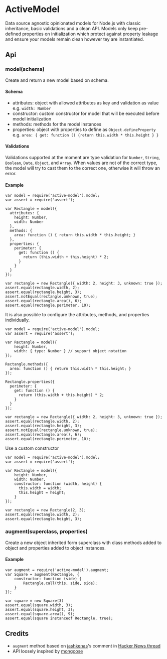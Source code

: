 # ActiveModel

Data source agnostic opinionated models for Node.js with classic inheritance, basic validations and a clean API.
Models only keep pre-defined properties on initialization which protect against property leakage and ensure your
models remain clean however tey are instantiated.

## Api

### model(schema)

Create and return a new model based on schema.

#### Schema

- attributes: object with allowed attributes as key and validation as value e.g. `width: Number`
- constructor: custom constructor for model that will be executed before model initialization
- methods: methods for the model instances
- properties: object with properties to define as `Object.defineProperty` e.g. `area: { get: function () {return this.width * this.height } }`

#### Validations

Validations supported at the moment are type validation for `Number`, `String`, `Boolean`, `Date`, `Object`, and `Array`.
When values are not of the correct type, the model will try to cast them to the correct one, otherwise it will throw
an error.

#### Example

    var model = require('active-model').model;
    var assert = require('assert');

    var Rectangle = model({
      attributes: {
        height: Number,
        width: Number
      },
      methods: {
        area: function () { return this.width * this.height; }
      },
      properties: {
        perimeter: {
          get: function () {
            return (this.width + this.height) * 2;
          }
        }
      }
    });

    var rectangle = new Rectangle({ width: 2, height: 3, unknown: true });
    assert.equal(rectangle.width, 2);
    assert.equal(rectangle.height, 3);
    assert.notEqual(rectangle.unknown, true);
    assert.equal(rectangle.area(), 6);
    assert.equal(rectangle.perimeter, 10);

It is also possible to configure the attributes, methods, and properties individually.

    var model = require('active-model').model;
    var assert = require('assert');

    var Rectangle = model({
        height: Number,
        width: { type: Number } // support object notation
    });

    Rectangle.methods({
      area: function () { return this.width * this.height; }
    });

    Rectangle.properties({
      perimeter: {
        get: function () {
          return (this.width + this.height) * 2;
        }
      }
    });

    var rectangle = new Rectangle({ width: 2, height: 3, unknown: true });
    assert.equal(rectangle.width, 2);
    assert.equal(rectangle.height, 3);
    assert.notEqual(rectangle.unknown, true);
    assert.equal(rectangle.area(), 6);
    assert.equal(rectangle.perimeter, 10);

Use a custom constructor

    var model = require('active-model').model;
    var assert = require('assert');

    var Rectangle = model({
        height: Number,
        width: Number,
        constructor: function (width, height) {
          this.width = width;
          this.height = height;
        }
    });

    var rectangle = new Rectangle(2, 3);
    assert.equal(rectangle.width, 2);
    assert.equal(rectangle.height, 3);

### augment(superclass, properties)

Create a new object inherited form superclass with class methods added to object and properties added to object instances.

#### Example

    var augment = require('active-model').augment;
    var Square = augment(Rectangle, {
        constructor: function (side) {
            Rectangle.call(this, side, side);
        }
    });

    var square = new Square(3)
    assert.equal(square.width, 3);
    assert.equal(square.height, 3);
    assert.equal(square.area(), 9);
    assert.equal(square instanceof Rectangle, true);

## Credits

- `augment` method based on [jashkenas](https://news.ycombinator.com/user?id=jashkenas)'s comment in
[Hacker News thread](https://news.ycombinator.com/item?id=7243414)
- API loosely inspired by [mongoose](http://mongoosejs.com/)